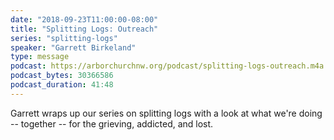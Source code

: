 ```yaml
---
date: "2018-09-23T11:00:00-08:00"
title: "Splitting Logs: Outreach"
series: "splitting-logs"
speaker: "Garrett Birkeland"
type: message
podcast: https://arborchurchnw.org/podcast/splitting-logs-outreach.m4a
podcast_bytes: 30366586
podcast_duration: 41:48
---
```


Garrett wraps up our series on splitting logs with a look at what we're doing -- together -- for the grieving, addicted,
and lost.

